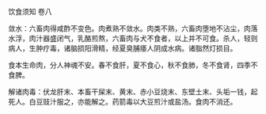 饮食须知 卷八

敛水：六畜肉得咸酢不变色。肉煮熟不敛水。肉类不熟，六畜肉堕地不沾尘，肉落水浮，肉汁器盛闭气，乳酪煎熬，六畜肉与犬不食者，以上并不可食。杀人，轻则病人，生肿疗毒，诸脑损阳滑精，经夏臭脯痿人阴成水病。诸脂然灯损目。

食本生命肉，分人神魂不安。春不食肝，夏不食心，秋不食肺，冬不食肾，四季不食脾。

解诸肉毒：伏龙肝末、本畜干屎末、黄末、赤小豆烧末、东壁土末、头垢一钱，起死人。白豆豉汁服之，亦能解之。药箭毒以大豆煎汁或盐汤。食肉不消还。